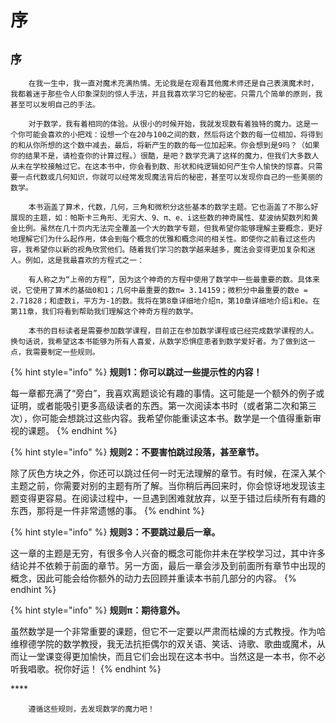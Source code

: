 # 序

## `序`

        在我一生中，我一直对魔术充满热情。无论我是在观看其他魔术师还是自己表演魔术时，我都着迷于那些令人印象深刻的惊人手法，并且我喜欢学习它的秘密。只需几个简单的原则，我甚至可以发明自己的手法。

        对于数学，我有着相同的体验。从很小的时候开始，我就发现数有着独特的魔力。这是一个你可能会喜欢的小把戏：设想一个在20与100之间的数，然后将这个数的每一位相加，将得到的和从你所想的这个数中减去，最后，将新产生的数的每一位加起来。你会想到是9吗？（如果你的结果不是，请检查你的计算过程。）很酷，是吧？数学充满了这样的魔力，但我们大多数人从未在学校接触过它。在这本书中，你会看到数、形状和纯逻辑如何产生令人愉快的惊喜。只需要一点代数或几何知识，你就可以经常发现魔法背后的秘密，甚至可以发现你自己的一些美丽的数学。

        本书涵盖了算术，代数，几何，三角和微积分这些基本的数学主题。它也涵盖了不那么好展现的主题，如：帕斯卡三角形、无穷大、9、π、e、i这些数的神奇属性、斐波纳契数列和黄金比例。虽然在几十页内无法完全覆盖一个大的数学专题，但我希望你能够理解主要概念，更好地理解它们为什么起作用，体会到每个概念的优雅和概念间的相关性。即使你之前看过这些内容，我希望你以新的视角欣赏他们。随着我们学习的数学越来越多，魔法会变得更加复杂和迷人。例如，这是我最喜欢的方程式之一：

        有人称之为“上帝的方程”，因为这个神奇的方程中使用了数学中一些最重要的数。具体来说，它使用了算术的基础0和1；几何中最重要的数π= 3.14159；微积分中最重要的数e = 2.71828；和虚数i，平方为-1的数。我将在第8章详细地介绍π，第10章详细地介绍i和e。在第11章，我们将看到帮助我们理解这个神奇方程的数学。

        本书的目标读者是需要参加数学课程，目前正在参加数学课程或已经完成数学课程的人。换句话说，我希望这本书能够为所有人喜爱，从数学恐惧症患者到数学爱好者。为了做到这一点，我需要制定一些规则。

{% hint style="info" %}
**规则1：你可以跳过一些提示性的内容！**

每一章都充满了“旁白”，我喜欢离题谈论有趣的事情。这可能是一个额外的例子或证明，或者能吸引更多高级读者的东西。第一次阅读本书时（或者第二次和第三次），你可能会想跳过这些内容。我希望你能重读这本书。数学是一个值得重新审视的课题。
{% endhint %}

{% hint style="info" %}
**规则2：不要害怕跳过段落，甚至章节。**

除了灰色方块之外，你还可以跳过任何一时无法理解的章节。有时候，在深入某个主题之前，你需要对别的主题有所了解。当你稍后再回来时，你会惊讶地发现该主题变得更容易。在阅读过程中，一旦遇到困难就放弃，以至于错过后续所有有趣的东西，那将是一件非常遗憾的事。
{% endhint %}

{% hint style="info" %}
**规则3：不要跳过最后一章。**

这一章的主题是无穷，有很多令人兴奋的概念可能你并未在学校学习过，其中许多结论并不依赖于前面的章节。另一方面，最后一章会涉及到前面所有章节中出现的概念，因此可能会给你额外的动力去回顾并重读本书前几部分的内容。
{% endhint %}

{% hint style="info" %}
**规则π：期待意外。**

虽然数学是一个非常重要的课题，但它不一定要以严肃而枯燥的方式教授。作为哈维穆德学院的数学教授，我无法抗拒偶尔的双关语、笑话、诗歌、歌曲或魔术，从而让一堂课变得更加愉快，而且它们会出现在这本书中。当然这是一本书，你不必听我唱歌。祝你好运！
{% endhint %}

\*\*\*\*

        遵循这些规则，去发现数学的魔力吧！

